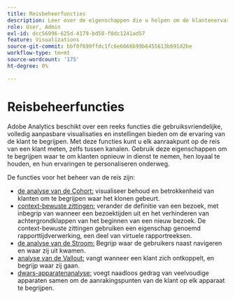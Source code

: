 ```yaml
---
title: Reisbeheerfuncties
description: Leer over de eigenschappen die u helpen om de klantenervaring en de klantenreis te begrijpen.
role: User, Admin
exl-id: dcc56996-625d-4179-bd58-f0dc1241ad57
feature: Visualizations
source-git-commit: bbf0f690ffdc1fc6e6666b99b6455613b691d2be
workflow-type: tm+mt
source-wordcount: '175'
ht-degree: 0%

---
```


# Reisbeheerfuncties

Adobe Analytics beschikt over een reeks functies die gebruiksvriendelijke, volledig aanpasbare visualisaties en instellingen bieden om de ervaring van de klant te begrijpen. Met deze functies kunt u elk aanraakpunt op de reis van een klant meten, zelfs tussen kanalen. Gebruik deze eigenschappen om te begrijpen waar te om klanten opnieuw in dienst te nemen, hen loyaal te houden, en hun ervaringen te personaliseren onderweg.

De functies voor het beheer van de reis zijn:

* [ de analyse van de Cohort:](visualizations/cohort-table/cohort-analysis.md) visualiseer behoud en betrokkenheid van klanten om te begrijpen waar het klonen gebeurt.
* [ context-bewuste zittingen:](../../components/vrs/vrs-report-time-processing.md) verander de definitie van een bezoek, met inbegrip van wanneer een bezoektijden uit en het verhinderen van achtergrondklappen van het beginnen van een nieuw bezoek. De context-bewuste zittingen gebruiken een eigenschap genoemd rapporttijdverwerking, een deel van virtuele rapportreeksen.
* [ de analyse van de Stroom:](visualizations/c-flow/flow.md) Begrijp waar de gebruikers naast navigeren en waar zij uit kwamen.
* [ analyse van de Vallout:](visualizations/fallout/fallout-flow.md) vangt wanneer een klant zich ontkoppelt, en begrijp waar zij gaan.
* [ dwars-apparatenanalyse:](../../components/cda/overview.md) voegt naadloos gedrag van veelvoudige apparaten samen om de aanrakingspunten van de klant op elk apparaat te begrijpen.
